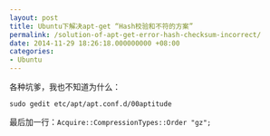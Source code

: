 ```yaml
---
layout: post
title: Ubuntu下解决apt-get “Hash校验和不符的方案”
permalink: /solution-of-apt-get-error-hash-checksum-incorrect/
date: 2014-11-29 18:26:18.000000000 +08:00
categories:
- Ubuntu
---
```

<p>各种坑爹，我也不知道为什么：</p>
<pre><code>sudo gedit etc/apt/apt.conf.d/00aptitude
</code></pre>
<p>最后加一行：<code>Acquire::CompressionTypes::Order "gz";</code></p>
